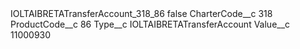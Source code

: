 <?xml version="1.0" encoding="UTF-8"?>
<CustomMetadata xmlns="http://soap.sforce.com/2006/04/metadata" xmlns:xsi="http://www.w3.org/2001/XMLSchema-instance" xmlns:xsd="http://www.w3.org/2001/XMLSchema">
    <label>IOLTAIBRETATransferAccount_318_86</label>
    <protected>false</protected>
    <values>
        <field>CharterCode__c</field>
        <value xsi:type="xsd:string">318</value>
    </values>
    <values>
        <field>ProductCode__c</field>
        <value xsi:type="xsd:string">86</value>
    </values>
    <values>
        <field>Type__c</field>
        <value xsi:type="xsd:string">IOLTAIBRETATransferAccount</value>
    </values>
    <values>
        <field>Value__c</field>
        <value xsi:type="xsd:string">11000930</value>
    </values>
</CustomMetadata>
